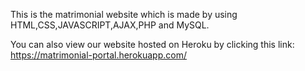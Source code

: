 This is the matrimonial website which is made by using HTML,CSS,JAVASCRIPT,AJAX,PHP and MySQL.

You can also view our website hosted on Heroku by clicking this link: https://matrimonial-portal.herokuapp.com/
